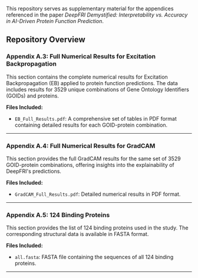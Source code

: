 This repository serves as supplementary material for the appendices referenced in the paper *DeepFRI Demystified: Interpretability vs. Accuracy in AI-Driven Protein Function Prediction*.

## Repository Overview

### Appendix A.3: Full Numerical Results for Excitation Backpropagation
This section contains the complete numerical results for Excitation Backpropagation (EB) applied to protein function predictions. The data includes results for 3529 unique combinations of Gene Ontology Identifiers (GOIDs) and proteins.

**Files Included:**
- `EB_Full_Results.pdf`: A comprehensive set of tables in PDF format containing detailed results for each GOID-protein combination.

---

### Appendix A.4: Full Numerical Results for GradCAM
This section provides the full GradCAM results for the same set of 3529 GOID-protein combinations, offering insights into the explainability of DeepFRI's predictions.

**Files Included:**
- `GradCAM_Full_Results.pdf`: Detailed numerical results in PDF format.

---

### Appendix A.5: 124 Binding Proteins
This section provides the list of 124 binding proteins used in the study. The corresponding structural data is available in FASTA format.

**Files Included:**
- `all.fasta`: FASTA file containing the sequences of all 124 binding proteins.

---
